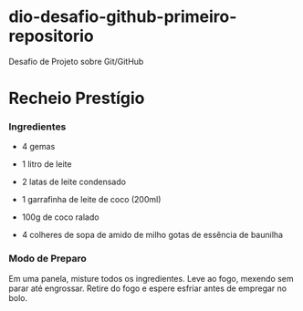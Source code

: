 # dio-desafio-github-primeiro-repositorio
Desafio de Projeto sobre Git/GitHub

# Recheio Prestígio 

### Ingredientes

- 4 gemas

- 1 litro de leite
- 2 latas de leite condensado
- 1 garrafinha de leite de coco (200ml)
- 100g de coco ralado
- 4 colheres de sopa de amido de milho
gotas de essência de baunilha

### Modo de Preparo

Em uma panela, misture todos os ingredientes.
Leve ao fogo, mexendo sem parar até engrossar.
Retire do fogo e espere esfriar antes de empregar no
bolo.
